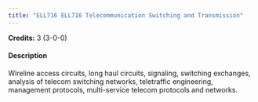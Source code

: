 ```yaml
---
title: "ELL716 ELL716 Telecommunication Switching and Transmission"
---
```

**Credits:** 3 (3-0-0)

#### Description
Wireline access circuits, long haul circuits, signaling, switching exchanges, analysis of telecom switching networks, teletraffic engineering, management protocols, multi-service telecom protocols and networks.